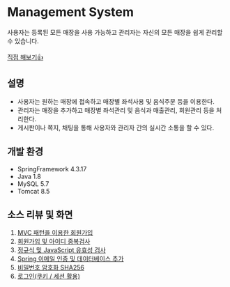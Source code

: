 # Management System
사용자는 등록된 모든 매장을 사용 가능하고 관리자는 자신의 모든 매장을 쉽게 관리할 수 있습니다.
<br>
<br>
<a href="http://ec2-54-180-123-73.ap-northeast-2.compute.amazonaws.com/MS">직접 해보기:+1:</a>
<h2>설명</h2>
  
  - 사용자는 원하는 매장에 접속하고 매장별 좌석사용 및 음식주문 등을 이용한다.</li>
  - 관리자는 매장을 추가하고 매장별 좌석관리 및 음식과 매출관리, 회원관리 등을 처리한다.</li>
  - 게시판이나 쪽지, 채팅을 통해 사용자와 관리자 간의 실시간 소통을 할 수 있다. </li>

<h2>개발 환경</h2>

  - SpringFramework 4.3.17
  - Java 1.8
  - MySQL 5.7
  - Tomcat 8.5

<h2>소스 리뷰 및 화면</h2>
  
  1. <a href="https://blog.naver.com/vnemftnsska2/221407281877" target="_blank">MVC 패턴을 이용한 회원가입</a>
  2. <a href="https://blog.naver.com/vnemftnsska2/221407559074">회원가입 및 아이디 중복검사</a>
  3. <a href="https://blog.naver.com/vnemftnsska2/221413061386">정규식 및 JavaScript 유효성 검사</a>
  4. <a href="https://blog.naver.com/vnemftnsska2/221413314636">Spring 이메일 인증 및 데이터베이스 추가</a>
  5. <a href="https://blog.naver.com/vnemftnsska2/221414102588">비밀번호 암호화 SHA256</a>
  6. <a href="https://blog.naver.com/vnemftnsska2/221416864250">로그인(쿠키 / 세션 활용)</a>
  
  
 
